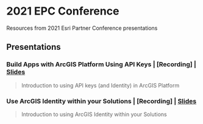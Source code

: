 # 2021 EPC Conference
Resources from 2021 Esri Partner Conference presentations

## Presentations

### Build Apps with ArcGIS Platform Using API Keys | [Recording] | [Slides](https://esriis-my.sharepoint.com/:p:/g/personal/bri10947_esri_com/EZIyCLLYztFBvgrbrMuxMP8BrSgKx7uTnaOl_yyyCi_XTA?e=ZlsJUW)
> Introduction to using API keys (and Identity) in ArcGIS Platform

### Use ArcGIS Identity within your Solutions | [Recording] | [Slides](https://esriis-my.sharepoint.com/:p:/g/personal/bri10947_esri_com/EXpKQffXgltNn36rjtf_RKYBctjzFO18bh7KPGjqfrWfBw?e=kWW8C0)
> Introduction to using ArcGIS Identity within your Solutions




